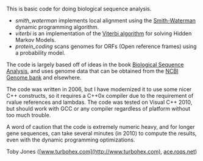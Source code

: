 This is basic code for doing biological sequence analysis.

* _smith_waterman_ implements local alignment using the
[Smith-Waterman](http://en.wikipedia.org/wiki/Smith%E2%80%93Waterman_algorithm)
dynamic programming algorithm.
* _viterbi_ is an implementation of the
[Viterbi algorithm](http://en.wikipedia.org/wiki/Viterbi_algorithm)
for solving Hidden Markov Models.
* _protein_coding_ scans genomes for ORFs \(Open reference frames\) using
a probability model.

The code is largely based off of ideas in the book
[Biological Sequence Analysis](http://amzn.to/odfdWC), and uses genome data
that can be obtained from the
[NCBI Genome bank](http://www.ncbi.nlm.nih.gov/genome) and elsewhere.

The code was written in 2006, but I have modernized it to use some nicer
C++ constructs, so it requires a C++0x compiler due to the requirement
of rvalue references and lambdas. The code was tested on Visual C++ 2010,
but should work with GCC or any compiler regardless of platform without
too much trouble.

A word of caution that the code is extremely numeric heavy, and for longer
gene sequences, can take several minutes (in 2010) to compute the results,
even with the dynamic programming optimizations.

Toby Jones \([www.turbohex.com](http://www.turbohex.com), [ace.roqs.net](http://ace.roqs.net)\)

